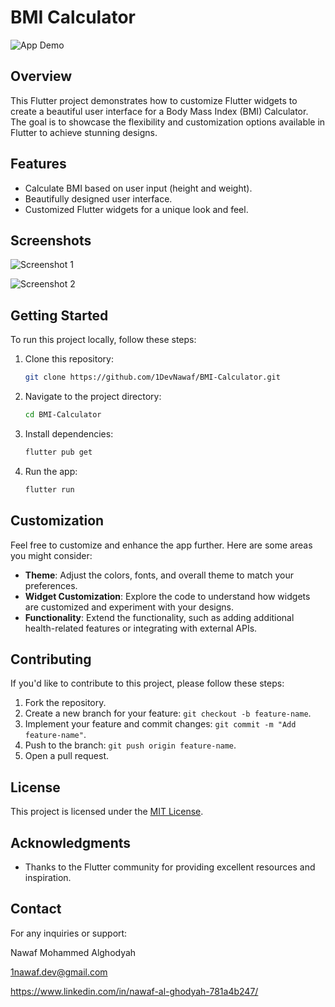 # BMI Calculator

![App Demo](https://drive.google.com/uc?id=1zArqpKAcM7AeFCqbX8tjowkfcTmOsATc)

## Overview

This Flutter project demonstrates how to customize Flutter widgets to create a beautiful user interface for a Body Mass Index (BMI) Calculator. The goal is to showcase the flexibility and customization options available in Flutter to achieve stunning designs.

## Features

- Calculate BMI based on user input (height and weight).
- Beautifully designed user interface.
- Customized Flutter widgets for a unique look and feel.

## Screenshots


![Screenshot 1](https://drive.google.com/uc?export=view&id=1Bpo4QcbDQbNm_BPBB5LlrZAQTx9qzJaS)


![Screenshot 2](https://drive.google.com/uc?export=view&id=18Xt3GvQlTnS9zeeW-OwE7t78VCwozVJO)


## Getting Started

To run this project locally, follow these steps:

1. Clone this repository:

    ```bash
    git clone https://github.com/1DevNawaf/BMI-Calculator.git
    ```

2. Navigate to the project directory:

    ```bash
    cd BMI-Calculator
    ```

3. Install dependencies:

    ```bash
    flutter pub get
    ```

4. Run the app:

    ```bash
    flutter run
    ```

## Customization

Feel free to customize and enhance the app further. Here are some areas you might consider:

- **Theme**: Adjust the colors, fonts, and overall theme to match your preferences.
- **Widget Customization**: Explore the code to understand how widgets are customized and experiment with your designs.
- **Functionality**: Extend the functionality, such as adding additional health-related features or integrating with external APIs.

## Contributing

If you'd like to contribute to this project, please follow these steps:

1. Fork the repository.
2. Create a new branch for your feature: `git checkout -b feature-name`.
3. Implement your feature and commit changes: `git commit -m "Add feature-name"`.
4. Push to the branch: `git push origin feature-name`.
5. Open a pull request.

## License

This project is licensed under the [MIT License](LICENSE).

## Acknowledgments

- Thanks to the Flutter community for providing excellent resources and inspiration.

## Contact
For any inquiries or support:

Nawaf Mohammed Alghodyah

1nawaf.dev@gmail.com

https://www.linkedin.com/in/nawaf-al-ghodyah-781a4b247/

